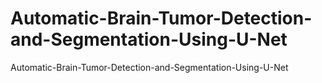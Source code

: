 # Automatic-Brain-Tumor-Detection-and-Segmentation-Using-U-Net
Automatic-Brain-Tumor-Detection-and-Segmentation-Using-U-Net
